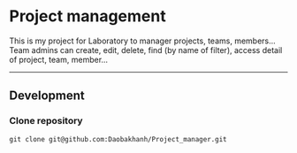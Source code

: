 # Project management

This is my project for Laboratory to manager projects, teams, members...
Team admins can create, edit, delete, find (by name of filter), access detail of project, team, member...

---

## Development

### Clone repository

```
git clone git@github.com:Daobakhanh/Project_manager.git
```
